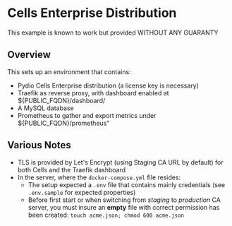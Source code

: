 # Cells Enterprise Distribution

This example is known to work but provided WITHOUT ANY GUARANTY

## Overview

This sets up an environment that contains:

- Pydio Cells Enterprise distribution (a license key is necessary)
- Traefik as reverse proxy, with dashboard enabled at ${PUBLIC_FQDN}/dashboard/
- A MySQL database
- Prometheus to gather and export metrics under ${PUBLIC_FQDN}/prometheus"

## Various Notes

- TLS is provided by Let's Encrypt (using Staging CA URL by default) for both Cells and the Traefik dashboard
- In the server, where the `docker-compose.yml` file resides:
  - The setup expected a `.env` file that contains mainly credentials  (see `.env.sample` for expected properties)
  - Before first start or when switching from _staging_ to _production_ CA server, you must insure an **empty** file with correct permission has been created: `touch acme.json; chmod 600 acme.json`
